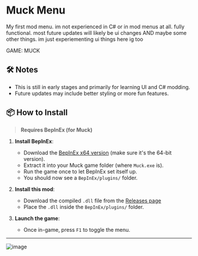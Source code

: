 # Muck Menu
My first mod menu. im not experienced in C# or in mod menus at all. fully functional. most future updates will likely be ui changes AND maybe some other things. im just experiementing ui things here ig too

GAME: MUCK

## 🛠️ Notes

- This is still in early stages and primarily for learning UI and C# modding.
- Future updates may include better styling or more fun features.

## 📦 How to Install

> **Requires BepInEx (for Muck)**

1. **Install BepInEx**:
   - Download the [BepInEx x64 version](https://github.com/BepInEx/BepInEx/releases/tag/v5.4.23.2) (make sure it's the 64-bit version).
   - Extract it into your Muck game folder (where `Muck.exe` is).
   - Run the game once to let BepInEx set itself up.
   - You should now see a `BepInEx/plugins/` folder.

2. **Install this mod**:
   - Download the compiled `.dll` file from the [Releases page](https://github.com/MrEcstsy/MuckMenu/releases)
   - Place the `.dll` inside the `BepInEx/plugins/` folder.

3. **Launch the game**:
   - Once in-game, press `F1` to toggle the menu.

---

![image](https://github.com/user-attachments/assets/1bb354d9-11f2-487e-b265-2ab9c5066b61)

